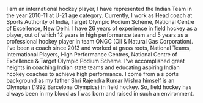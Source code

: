 I am an international hockey player, I have represented the Indian Team in the year 2010-11 at U-21 age category. Currently, I work as Head coach at Sports Authority of India, Target Olympic Podium Scheme, National Centre of Excellence, New Delhi. I have 26 years of experience in field hockey as a player, out of which 12 years in high performance team and 5 years as a professional hockey player in team ONGC (Oil & Natural Gas Corporation). I've been a coach since 2013 and worked at grass roots, National Teams, International Players, High Performance Centres, National Centre of Excellence & Target Olympic Podium Scheme. I've accomplished great heights in coaching Indian state teams and educating aspiring Indian hcokey coaches to achieve high performance. I come from a s   ports background as my father Shri Rajendra Kumar Mishra himself is an Olympian (1992 Barcelona Olympics) in field hockey. So, field hockey has always been in my blood as I was born and raised in such an environment. 
